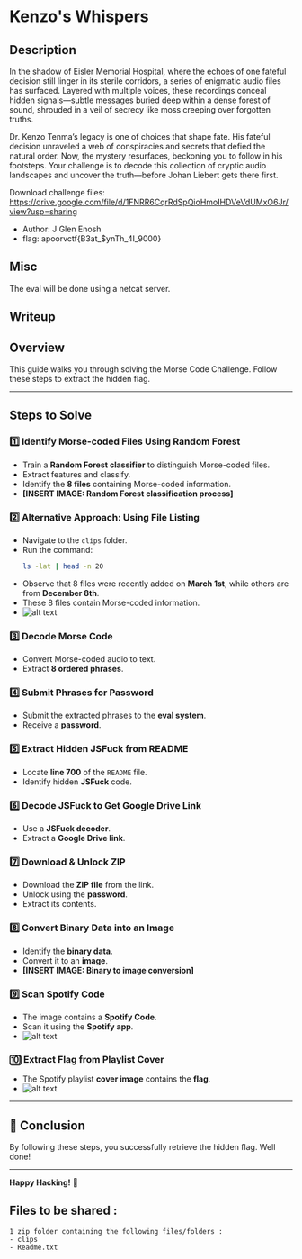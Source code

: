 # Kenzo's Whispers

## Description
In the shadow of Eisler Memorial Hospital, where the echoes of one fateful decision still linger in its sterile corridors, a series of enigmatic audio files has surfaced. Layered with multiple voices, these recordings conceal hidden signals—subtle messages buried deep within a dense forest of sound, shrouded in a veil of secrecy like moss creeping over forgotten truths.

Dr. Kenzo Tenma’s legacy is one of choices that shape fate. His fateful decision unraveled a web of conspiracies and secrets that defied the natural order. Now, the mystery resurfaces, beckoning you to follow in his footsteps. Your challenge is to decode this collection of cryptic audio landscapes and uncover the truth—before Johan Liebert gets there first.

Download challenge files: https://drive.google.com/file/d/1FNRR6CqrRdSpQioHmoIHDVeVdUMxO6Jr/view?usp=sharing

- Author: J Glen Enosh
- flag: apoorvctf{B3at_$ynTh_4I_9000}

## Misc
The eval will be done using a netcat server.
## Writeup

## Overview
This guide walks you through solving the Morse Code Challenge. Follow these steps to extract the hidden flag.

---

## Steps to Solve

### 1️⃣ Identify Morse-coded Files Using Random Forest
- Train a **Random Forest classifier** to distinguish Morse-coded files.
- Extract features and classify.
- Identify the **8 files** containing Morse-coded information.
- **[INSERT IMAGE: Random Forest classification process]**

### 2️⃣ Alternative Approach: Using File Listing
- Navigate to the `clips` folder.
- Run the command:
  ```bash
  ls -lat | head -n 20
  ```
- Observe that 8 files were recently added on **March 1st**, while others are from **December 8th**.
- These 8 files contain Morse-coded information.
- ![alt text](<Screenshot from 2025-03-04 12-45-37.png>)

### 3️⃣ Decode Morse Code
- Convert Morse-coded audio to text.
- Extract **8 ordered phrases**.

### 4️⃣ Submit Phrases for Password
- Submit the extracted phrases to the **eval system**.
- Receive a **password**.

### 5️⃣ Extract Hidden JSFuck from README
- Locate **line 700** of the `README` file.
- Identify hidden **JSFuck** code.

### 6️⃣ Decode JSFuck to Get Google Drive Link
- Use a **JSFuck decoder**.
- Extract a **Google Drive link**.

### 7️⃣ Download & Unlock ZIP
- Download the **ZIP file** from the link.
- Unlock using the **password**.
- Extract its contents.

### 8️⃣ Convert Binary Data into an Image
- Identify the **binary data**.
- Convert it to an **image**.
- **[INSERT IMAGE: Binary to image conversion]**

### 9️⃣ Scan Spotify Code
- The image contains a **Spotify Code**.
- Scan it using the **Spotify app**.
- ![alt text](Sportify.png)

### 🔟 Extract Flag from Playlist Cover
- The Spotify playlist **cover image** contains the **flag**.
- ![alt text](<Screenshot from 2025-03-02 08-27-30.png>)
---

## 🎯 Conclusion
By following these steps, you successfully retrieve the hidden flag. Well done!

---

**Happy Hacking!** 🚀



 ## Files to be shared :
    1 zip folder containing the following files/folders :
    - clips
    - Readme.txt
